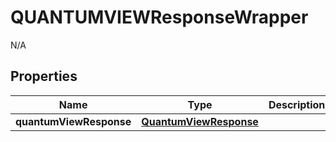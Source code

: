 

# QUANTUMVIEWResponseWrapper

N/A  

## Properties

| Name | Type | Description | Notes |
|------------ | ------------- | ------------- | -------------|
|**quantumViewResponse** | [**QuantumViewResponse**](QuantumViewResponse.md) |  |  |



